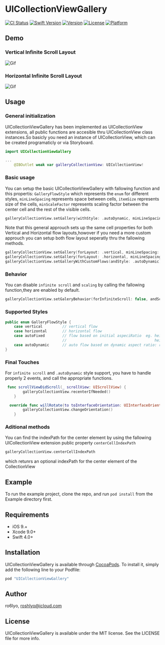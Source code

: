# UICollectionViewGallery

[![CI Status](http://img.shields.io/travis/ro6lyo/UICollectionViewGallery.svg?style=flat)](https://travis-ci.org/ro6lyo/UICollectionViewGallery)
[![Swift Version](https://img.shields.io/badge/Swift-3.0.x-orange.svg)]()
[![Version](https://img.shields.io/cocoapods/v/UICollectionViewGallery.svg?style=flat)](http://cocoapods.org/pods/UICollectionViewGallery)
[![License](https://img.shields.io/cocoapods/l/UICollectionViewGallery.svg?style=flat)](http://cocoapods.org/pods/UICollectionViewGallery)
[![Platform](https://img.shields.io/cocoapods/p/UICollectionViewGallery.svg?style=flat)](http://cocoapods.org/pods/UICollectionViewGallery)
## Demo
### Vertical Infinite Scroll Layout
![Gif](http://i.giphy.com/l0Hlzlqj7rWyXgYFO.gif)
### Horizontal Infinite Scroll Layout
![Gif](http://i.giphy.com/3oz8xChgUeZLl5NjOM.gif)


## Usage
### General initialization 
UICollectionViewGallery has been implemented as UICollectionView extensions, all public functions are
accesible thru UICollectionView class instances.So basicly you need an instance of UICollectionView, which
can be created programaticly or via Storyboard.
```swift
import UICollectionViewGallery

...
    @IBOutlet weak var galleryCollectionView: UICollectionView!
```
### Basic usage
You can setup the basic UICollectionViewGallery with fallowing function and this propertis: `GalleryFlowStyle` which represents the `enum` for different styles, `minLineSpacing` represents space between cells, `itemSize` represents size of the cells, `minScaleFactor` represents scaling factor between the center cell and the rest of the visible cells.
```swift
galleryCollectionView.setGallery(withStyle: .autoDynamic, minLineSpacing: 10, itemSize: CGSize(width: 200, height: 200),minScaleFactor:0.6)
```
Note that this general approuch sets up the same cell properties for both Vertical and Horizontal flow layouts,howover if you need a more custom approuch you can setup both flow layout seperatly thru the fallowing methods.
```swift
galleryCollectionView.setGallery(forLayout: .vertical, minLineSpacing: 10, itemSize: CGSize(width: 200, height:200), minScaleFactor: 0.5)
galleryCollectionView.setGallery(forLayout: .horizontal, minLineSpacing: 20, itemSize: CGSize(width: 300, height:300), minScaleFactor: 0.8)
galleryCollectionView.setGalleryWithCustomFlows(andStyle: .autoDynamic)
```
### Behavior
You can disable `infinite scroll` and `scaling` by calling the fallowing function,they are enabled by default.
```swift
galleryCollectionView.setGaleryBehavior(forInfiniteScroll: false, andScalingElemnts: false)
```
### Supported Styles
```swift
public enum GalleryFlowStyle {
    case vertical         // vertical flow
    case horizontal       // horizontal flow
    case autoFixed        // flow based on initial aspeciRatio  eg. height > width = Vertical, 
                          //                                        heignt < width = Horizontal
    case autoDynamic      // auto flow based on dynamic aspect ratio: requares orientation change event to be catched   
}
```
### Final Touches
For `infinite scroll` and `.autoDynamic` style support, you have to handle properly 2 events, and call the appropriate functions.
```swift
 func scrollViewDidScroll(_ scrollView: UIScrollView) {
        galleryCollectionView.recenterIfNeeded()
    }
```

```swift
  override func willRotate(to toInterfaceOrientation: UIInterfaceOrientation, duration: TimeInterval) {
        galleryCollectionView.changeOrientation()
    }
```
### Aditional methods
You can find the indexPath for the center element by using the fallowing UICollectionView extension public property `centerCellIndexPath`
```swift
galleryCollectionView.centerCellIndexPath
```
which retunrs an optional indexPath for the center element of the CollectionView

## Example

To run the example project, clone the repo, and run `pod install` from the Example directory first.

## Requirements
- iOS 9.+ 
- Xcode 9.0+
- Swift 4.0+

## Installation

UICollectionViewGallery is available through [CocoaPods](http://cocoapods.org). To install
it, simply add the following line to your Podfile:

```ruby
pod "UICollectionViewGallery"
```

## Author

ro6lyo, roshlyo@icloud.com

## License

UICollectionViewGallery is available under the MIT license. See the LICENSE file for more info.

